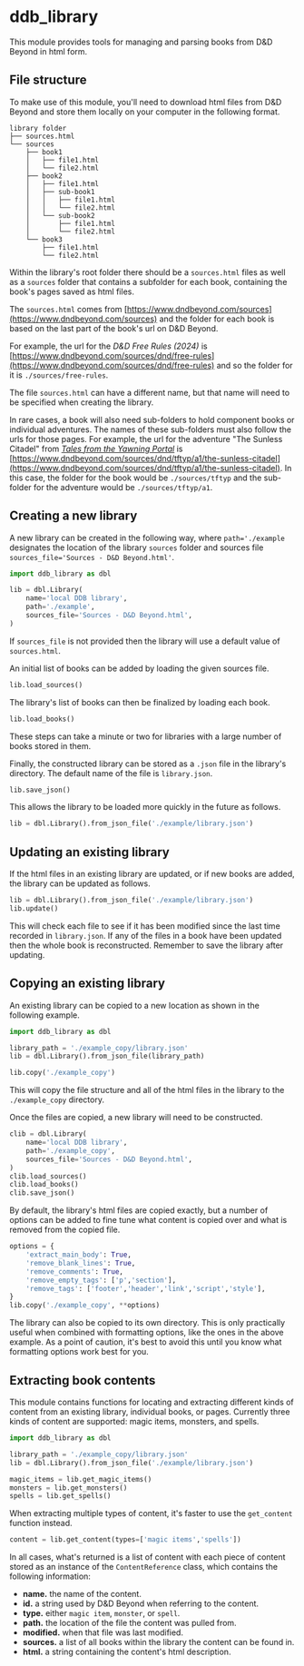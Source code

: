 # ddb_library

This module provides tools for managing and parsing books from D&D Beyond in html form.

## File structure

To make use of this module, you'll need to download html files from D&D Beyond and store them locally on your computer in the following format.

```
library folder
├── sources.html
└── sources
    ├── book1
    │   ├── file1.html
    │   └── file2.html
    ├── book2
    │   ├── file1.html
    │   ├── sub-book1
    │   │   ├── file1.html
    │   │   └── file2.html
    │   └── sub-book2
    │       ├── file1.html
    │       └── file2.html
    └── book3
        ├── file1.html
        └── file2.html
```

Within the library's root folder there should be a `sources.html` files as well as a `sources` folder that contains a subfolder for each book, containing the book's pages saved as html files.

The `sources.html` comes from [https://www.dndbeyond.com/sources](https://www.dndbeyond.com/sources) and the folder for each book is based on the last part of the book's url on D&D Beyond. 

For example, the url for the _D&D Free Rules (2024)_ is [https://www.dndbeyond.com/sources/dnd/free-rules](https://www.dndbeyond.com/sources/dnd/free-rules) and so the folder for it is `./sources/free-rules`.

The file `sources.html` can have a different name, but that name will need to be specified when creating the library.

In rare cases, a book will also need sub-folders to hold component books or individual adventures. The names of these sub-folders must also follow the urls for those pages. For example, the url for the adventure "The Sunless Citadel" from _[Tales from the Yawning Portal](https://www.dndbeyond.com/sources/dnd/tftyp)_ is [https://www.dndbeyond.com/sources/dnd/tftyp/a1/the-sunless-citadel](https://www.dndbeyond.com/sources/dnd/tftyp/a1/the-sunless-citadel). In this case, the folder for the book would be `./sources/tftyp` and the sub-folder for the adventure would be `./sources/tftyp/a1`.

## Creating a new library

A new library can be created in the following way, where `path='./example` designates the location of the library `sources` folder and sources file `sources_file='Sources - D&D Beyond.html'`.

```python
import ddb_library as dbl

lib = dbl.Library(
    name='local DDB library',
    path='./example',
    sources_file='Sources - D&D Beyond.html',
)
```
If `sources_file` is not provided then the library will use a default value of `sources.html`.

An initial list of books can be added by loading the given sources file.

```python
lib.load_sources()
```

The library's list of books can then be finalized by loading each book.

```python
lib.load_books()
```

These steps can take a minute or two for libraries with a large number of books stored in them.

Finally, the constructed library can be stored as a `.json` file in the library's directory. The default name of the file is `library.json`.

```python
lib.save_json()
```

This allows the library to be loaded more quickly in the future as follows.

```python
lib = dbl.Library().from_json_file('./example/library.json')
```

## Updating an existing library
If the html files in an existing library are updated, or if new books are added, the library can be updated as follows.

```python
lib = dbl.Library().from_json_file('./example/library.json')
lib.update()
```

This will check each file to see if it has been modified since the last time recorded in `library.json`. If any of the files in a book have been updated then the whole book is reconstructed. Remember to save the library after updating.

## Copying an existing library

An existing library can be copied to a new location as shown in the following example.

```python
import ddb_library as dbl

library_path = './example_copy/library.json'
lib = dbl.Library().from_json_file(library_path)

lib.copy('./example_copy')
```

This will copy the file structure and all of the html files in the library to the `./example_copy` directory.

Once the files are copied, a new library will need to be constructed.
```python
clib = dbl.Library(
    name='local DDB library',
    path='./example_copy',
    sources_file='Sources - D&D Beyond.html',
)
clib.load_sources()
clib.load_books()
clib.save_json()
```

By default, the library's html files are copied exactly, but a number of options can be added to fine tune what content is copied over and what is removed from the copied file.

```python
options = {
    'extract_main_body': True,
    'remove_blank_lines': True,
    'remove_comments': True,
    'remove_empty_tags': ['p','section'],
    'remove_tags': ['footer','header','link','script','style'],
}
lib.copy('./example_copy', **options)
```

The library can also be copied to its own directory. This is only practically useful when combined with formatting options, like the ones in the above example. As a point of caution, it's best to avoid this until you know what formatting options work best for you.

## Extracting book contents

This module contains functions for locating and extracting different kinds of content from an existing library, individual books, or pages. Currently three kinds of content are supported: magic items, monsters, and spells.

```python
import ddb_library as dbl

library_path = './example_copy/library.json'
lib = dbl.Library().from_json_file('./example/library.json')

magic_items = lib.get_magic_items()
monsters = lib.get_monsters()
spells = lib.get_spells()
```

When extracting multiple types of content, it's faster to use the `get_content` function instead.

```python
content = lib.get_content(types=['magic items','spells'])
```

In all cases, what's returned is a list of content with each piece of content stored as an instance of the `ContentReference` class, which contains the following information:

 * **name.** the name of the content.
 * **id.** a string used by D&D Beyond when referring to the content.
 * **type.** either `magic item`, `monster`, or `spell`.
 * **path.** the location of the file the content was pulled from.
 * **modified.** when that file was last modified.
 * **sources.** a list of all books within the library the content can be found in.
 * **html.** a string containing the content's html description.

